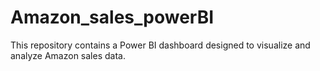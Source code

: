 # Amazon_sales_powerBI
This repository contains a Power BI dashboard designed to visualize and analyze Amazon sales data.
